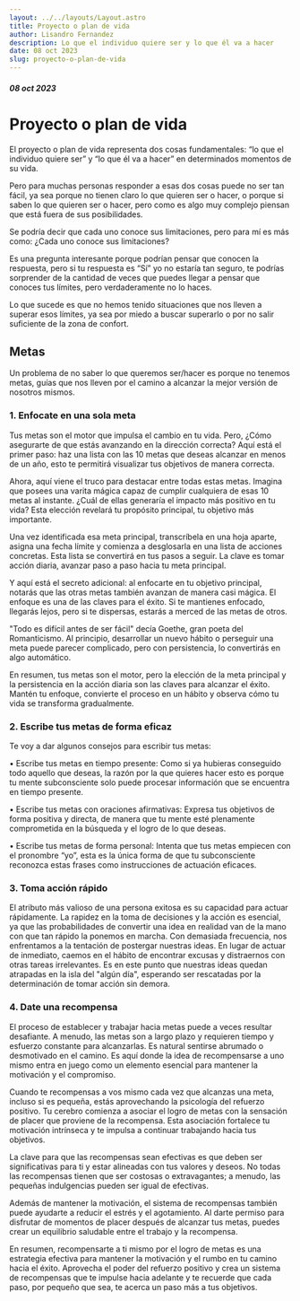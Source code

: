 ```yaml
---
layout: ../../layouts/Layout.astro
title: Proyecto o plan de vida
author: Lisandro Fernandez
description: Lo que el individuo quiere ser y lo que él va a hacer
date: 08 oct 2023
slug: proyecto-o-plan-de-vida
---
```


##### 08 oct 2023

# Proyecto o plan de vida

El proyecto o plan de vida representa dos cosas fundamentales: “lo que el individuo quiere ser” y “lo que él va a hacer” en determinados momentos de su vida.

Pero para muchas personas responder a esas dos cosas puede no ser tan fácil, ya sea porque no tienen claro lo que quieren ser o hacer, o porque si saben lo que quieren ser o hacer, pero como es algo muy complejo piensan que está fuera de sus posibilidades.

Se podría decir que cada uno conoce sus limitaciones, pero para mí es más como: ¿Cada uno conoce sus limitaciones?

Es una pregunta interesante porque podrían pensar que conocen la respuesta, pero si tu respuesta es “Sí” yo no estaría tan seguro, te podrías sorprender de la cantidad de veces que puedes llegar a pensar que conoces tus límites, pero verdaderamente no lo haces.

Lo que sucede es que no hemos tenido situaciones que nos lleven a superar esos límites, ya sea por miedo a buscar superarlo o por no salir suficiente de la zona de confort.

## Metas

Un problema de no saber lo que queremos ser/hacer es porque no tenemos metas, guías que nos lleven por el camino a alcanzar la mejor versión de nosotros mismos.

### 1. Enfocate en una sola meta

Tus metas son el motor que impulsa el cambio en tu vida. Pero, ¿Cómo asegurarte de que estás avanzando en la dirección correcta? Aquí está el primer paso: haz una lista con las 10 metas que deseas alcanzar en menos de un año, esto te permitirá visualizar tus objetivos de manera correcta.

Ahora, aquí viene el truco para destacar entre todas estas metas. Imagina que posees una varita mágica capaz de cumplir cualquiera de esas 10 metas al instante. ¿Cuál de ellas generaría el impacto más positivo en tu vida? Esta elección revelará tu propósito principal, tu objetivo más importante.

Una vez identificada esa meta principal, transcríbela en una hoja aparte, asigna una fecha límite y comienza a desglosarla en una lista de acciones concretas. Esta lista se convertirá en tus pasos a seguir. La clave es tomar acción diaria, avanzar paso a paso hacia tu meta principal.

Y aquí está el secreto adicional: al enfocarte en tu objetivo principal, notarás que las otras metas también avanzan de manera casi mágica. El enfoque es una de las claves para el éxito. Si te mantienes enfocado, llegarás lejos, pero si te dispersas, estarás a merced de las metas de otros.

"Todo es difícil antes de ser fácil" decía Goethe, gran poeta del Romanticismo. Al principio, desarrollar un nuevo hábito o perseguir una meta puede parecer complicado, pero con persistencia, lo convertirás en algo automático.

En resumen, tus metas son el motor, pero la elección de la meta principal y la persistencia en la acción diaria son las claves para alcanzar el éxito. Mantén tu enfoque, convierte el proceso en un hábito y observa cómo tu vida se transforma gradualmente.

### 2. Escribe tus metas de forma eficaz

Te voy a dar algunos consejos para escribir tus metas:

•	Escribe tus metas en tiempo presente: 
Como si ya hubieras conseguido todo aquello que deseas, la razón por la que quieres hacer esto es porque tu mente subconsciente solo puede procesar información que se encuentra en tiempo presente.

•	Escribe tus metas con oraciones afirmativas: 
Expresa tus objetivos de forma positiva y directa, de manera que tu mente esté plenamente comprometida en la búsqueda y el logro de lo que deseas.

•	Escribe tus metas de forma personal: 
Intenta que tus metas empiecen con el pronombre “yo”, esta es la única forma de que tu subconsciente reconozca estas frases como instrucciones de actuación eficaces.

### 3. Toma acción rápido

El atributo más valioso de una persona exitosa es su capacidad para actuar rápidamente. La rapidez en la toma de decisiones y la acción es esencial, ya que las probabilidades de convertir una idea en realidad van de la mano con que tan rápido la ponemos en marcha. Con demasiada frecuencia, nos enfrentamos a la tentación de postergar nuestras ideas. En lugar de actuar de inmediato, caemos en el hábito de encontrar excusas y distraernos con otras tareas irrelevantes. Es en este punto que nuestras ideas quedan atrapadas en la isla del "algún día", esperando ser rescatadas por la determinación de tomar acción sin demora.

### 4. Date una recompensa

El proceso de establecer y trabajar hacia metas puede a veces resultar desafiante. A menudo, las metas son a largo plazo y requieren tiempo y esfuerzo constante para alcanzarlas. Es natural sentirse abrumado o desmotivado en el camino. Es aquí donde la idea de recompensarse a uno mismo entra en juego como un elemento esencial para mantener la motivación y el compromiso.

Cuando te recompensas a vos mismo cada vez que alcanzas una meta, incluso si es pequeña, estás aprovechando la psicología del refuerzo positivo. Tu cerebro comienza a asociar el logro de metas con la sensación de placer que proviene de la recompensa. Esta asociación fortalece tu motivación intrínseca y te impulsa a continuar trabajando hacia tus objetivos.

La clave para que las recompensas sean efectivas es que deben ser significativas para ti y estar alineadas con tus valores y deseos. No todas las recompensas tienen que ser costosas o extravagantes; a menudo, las pequeñas indulgencias pueden ser igual de efectivas.

Además de mantener la motivación, el sistema de recompensas también puede ayudarte a reducir el estrés y el agotamiento. Al darte permiso para disfrutar de momentos de placer después de alcanzar tus metas, puedes crear un equilibrio saludable entre el trabajo y la recompensa.

En resumen, recompensarte a ti mismo por el logro de metas es una estrategia efectiva para mantener la motivación y el rumbo en tu camino hacia el éxito. Aprovecha el poder del refuerzo positivo y crea un sistema de recompensas que te impulse hacia adelante y te recuerde que cada paso, por pequeño que sea, te acerca un paso más a tus objetivos.

